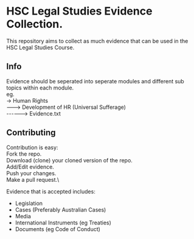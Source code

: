 # HSC Legal Studies Evidence Collection.
This repository aims to collect as much evidence that can be used in the HSC Legal Studies Course.

## Info
Evidence should be seperated into seperate modules and different sub topics within each module.\
eg.\
-> Human Rights\
---> Development of HR (Universal Sufferage)\
------> Evidence.txt

## Contributing
Contribution is easy:\
Fork the repo.\
Download (clone) your cloned version of the repo.\
Add/Edit evidence.\
Push your changes.\
Make a pull request.\

Evidence that is accepted includes:
- Legislation
- Cases (Preferably Australian Cases)
- Media
- International Instruments (eg Treaties)
- Documents (eg Code of Conduct)
